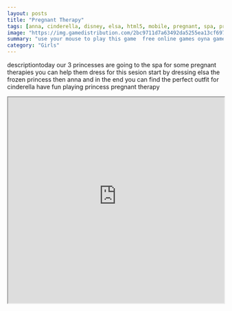 ```yaml
---
layout: posts
title: "Pregnant Therapy"
tags: [anna, cinderella, disney, elsa, html5, mobile, pregnant, spa, princess, therapy, free, online, games, oyna, game, free, games, play, play, games]
image: "https://img.gamedistribution.com/2bc9711d7a63492da5255ea13cf69724.jpg"
summary: "use your mouse to play this game  free online games oyna game free games play play games"
category: "Girls"
---
```


descriptiontoday our 3 princesses are going to the spa for some pregnant therapies you can help them dress for this sesion start by dressing elsa the frozen princess then anna and in the end you can find the perfect outfit for cinderella have fun playing princess pregnant therapy

<iframe width="100%" height="480px;" src="https://html5.gamedistribution.com/2bc9711d7a63492da5255ea13cf69724/"></iframe>